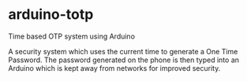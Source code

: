 # arduino-totp
Time based OTP system using Arduino

A security system which uses the current time to generate a One Time Password. The password generated on the phone is then typed into an Arduino which is kept away from networks for improved security.
